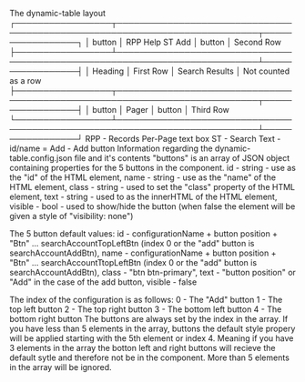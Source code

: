 The dynamic-table layout
┌─────────────────┬───────────────────────────────────────────────────────────────────────────┬─────────────────┐
│     button      │ RPP  Help                                                ST  Add          │     button      │ Second Row
├─────────────────┴───────────────────────────────────────────────────────────────────────────┴─────────────────┤
│                                           Heading                                                             │ First Row
│                                       Search Results                                                          │ Not counted as a row
├─────────────────┬───────────────────────────────────────────────────────────────────────────┬─────────────────┤
│     button      │                          Pager                                            │     button      │ Third Row
└─────────────────┴───────────────────────────────────────────────────────────────────────────┴─────────────────┘
RPP - Records Per-Page text box
ST  - Search Text               - id/name = 
Add - Add button
Information regarding the dynamic-table.config.json file and it's contents
"buttons" is an array of JSON object containing properties for the 5 buttons in the component.
    id      - string - use as the "id" of the HTML element, 
    name    - string - use as the "name" of the HTML element, 
    class   - string - used to set the "class" property of the HTML element, 
    text    - string - used to as the innerHTML of the HTML element, 
    visible - bool   - used to show/hide the button (when false the element will be given a style of "visibility: none")

The 5 button default values:
    id      - configurationName + button position + "Btn" ... searchAccountTopLeftBtn (index 0 or the "add" button is searchAccountAddBtn), 
    name    - configurationName + button position + "Btn" ... searchAccountTtopLeftBtn (index 0 or the "add" button is searchAccountAddBtn), 
    class   - "btn btn-primary", 
    text    - "button position" or "Add" in the case of the add button, 
    visible - false

  The index of the configuration is as follows:
    0 - The "Add" button
    1 - The top left button
    2 - The top right button
    3 - The bottom left button
    4 - The bottom right button
  The buttons are always set by the index in the array.  If you have less than 5 elements in the array,
  buttons the default style propery will be applied starting with the 5th element or index 4.
  Meaning if you have 3 elements in the array the botton left and right buttons will recieve the default sytle and
  therefore not be in the component.  More than 5 elements in the array will be ignored. 


